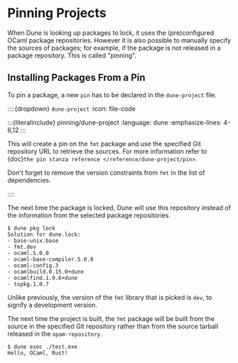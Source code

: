 # Pinning Projects

When Dune is looking up packages to lock, it uses the (pre)configured OCaml
package repositories. However it is also possible to manually specify the
sources of packages; for example, if the package is not released in a package
repository. This is called "pinning".

## Installing Packages From a Pin

To pin a package, a new `pin` has to be declared in the `dune-project` file.

::::{dropdown} `dune-project`
:icon: file-code

:::{literalinclude} pinning/dune-project
:language: dune
:emphasize-lines: 4-6,12
:::

This will create a pin on the `fmt` package and use the specified Git
repository URL to retrieve the sources. For more information refer to {doc}`the
pin stanza reference </reference/dune-project/pin>`.

Don't forget to remove the version constraints from `fmt` in the list of
dependencies.

::::

The next time the package is locked, Dune will use this repository instead of
the information from the selected package repositories.

```
$ dune pkg lock
Solution for dune.lock:
- base-unix.base
- fmt.dev
- ocaml.5.0.0
- ocaml-base-compiler.5.0.0
- ocaml-config.3
- ocamlbuild.0.15.0+dune
- ocamlfind.1.9.6+dune
- topkg.1.0.7
```

Unlike previously, the version of the `fmt` library that is picked is `dev`, to
signify a development version.

The next time the project is built, the `fmt` package will be built from the
source in the specified Git repository rather than from the source tarball
released in the `opam-repository`.

```
$ dune exec ./test.exe
Hello, OCaml, Rust!
```
